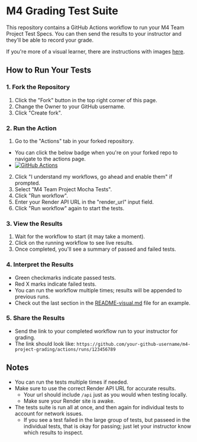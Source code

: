 # M4 Grading Test Suite

This repository contains a GitHub Actions workflow to run your M4 Team Project Test Specs.  You can then send the results to your instructor and they'll be able to record your grade.

If you're more of a visual learner, there are instructions with images [here](README-visual.md).

## How to Run Your Tests

### 1. Fork the Repository

1. Click the "Fork" button in the top right corner of this page.
2. Change the Owner to your GitHub username.
3. Click "Create fork".

### 2. Run the Action
1. Go to the "Actions" tab in your forked repository.
  - You can click the below badge when you're on your forked repo to navigate to the actions page.
  - [![GitHub Actions](https://img.shields.io/badge/Run%20Your%20Tests-Actions-blue?logo=github)](../../actions)
2. Click "I understand my workflows, go ahead and enable them" if prompted.
3. Select "M4 Team Project Mocha Tests".
4. Click "Run workflow".
5. Enter your Render API URL in the "render_url" input field.
6. Click "Run workflow" again to start the tests.

### 3. View the Results

1. Wait for the workflow to start (it may take a moment).
2. Click on the running workflow to see live results.
3. Once completed, you'll see a summary of passed and failed tests.

### 4. Interpret the Results

- Green checkmarks indicate passed tests.
- Red X marks indicate failed tests.
- You can run the workflow multiple times; results will be appended to previous runs.
- Check out the last section in the [README-visual.md](README-visual.md) file for an example.

### 5. Share the Results

- Send the link to your completed workflow run to your instructor for grading.
- The link should look like: `https://github.com/your-github-username/m4-project-grading/actions/runs/123456789`

## Notes

- You can run the tests multiple times if needed.
- Make sure to use the correct Render API URL for accurate results.
  - Your url should include `/api` just as you would when testing locally.
  - Make sure your Render site is awake.
- The tests suite is run all at once, and then again for individual tests to account for network issues.
  - If you see a test failed in the large group of tests, but passeed in the individual tests, that is okay for passing; just let your instructor know which results to inspect.
